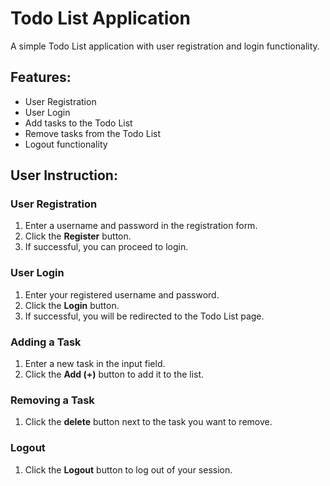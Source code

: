 # Todo List Application

A simple Todo List application with user registration and login functionality.

## Features:
- User Registration
- User Login
- Add tasks to the Todo List
- Remove tasks from the Todo List
- Logout functionality
  
## User Instruction:

### User Registration
1. Enter a username and password in the registration form.
2. Click the **Register** button.
3. If successful, you can proceed to login.

### User Login
1. Enter your registered username and password.
2. Click the **Login** button.
3. If successful, you will be redirected to the Todo List page.

### Adding a Task
1. Enter a new task in the input field.
2. Click the **Add (+)** button to add it to the list.

### Removing a Task
1. Click the **delete** button next to the task you want to remove.

### Logout
1. Click the **Logout** button to log out of your session.
